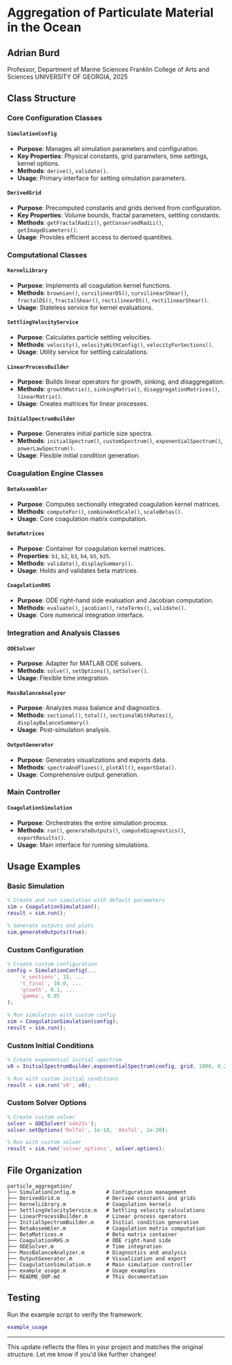 # Aggregation of Particulate Material in the Ocean

## Adrian Burd

Professor, Department of Marine Sciences
Franklin College of Arts and Sciences
UNIVERSITY OF GEORGIA, 2025

## Class Structure

### Core Configuration Classes

#### `SimulationConfig`

* **Purpose**: Manages all simulation parameters and configuration.
* **Key Properties**: Physical constants, grid parameters, time settings, kernel options.
* **Methods**: `derive()`, `validate()`.
* **Usage**: Primary interface for setting simulation parameters.

#### `DerivedGrid`

* **Purpose**: Precomputed constants and grids derived from configuration.
* **Key Properties**: Volume bounds, fractal parameters, settling constants.
* **Methods**: `getFractalRadii()`, `getConservedRadii()`, `getImageDiameters()`.
* **Usage**: Provides efficient access to derived quantities.

### Computational Classes

#### `KernelLibrary`

* **Purpose**: Implements all coagulation kernel functions.
* **Methods**: `brownian()`, `curvilinearDS()`, `curvilinearShear()`, `fractalDS()`, `fractalShear()`, `rectilinearDS()`, `rectilinearShear()`.
* **Usage**: Stateless service for kernel evaluations.

#### `SettlingVelocityService`

* **Purpose**: Calculates particle settling velocities.
* **Methods**: `velocity()`, `velocityWithConfig()`, `velocityForSections()`.
* **Usage**: Utility service for settling calculations.

#### `LinearProcessBuilder`

* **Purpose**: Builds linear operators for growth, sinking, and disaggregation.
* **Methods**: `growthMatrix()`, `sinkingMatrix()`, `disaggregationMatrices()`, `linearMatrix()`.
* **Usage**: Creates matrices for linear processes.

#### `InitialSpectrumBuilder`

* **Purpose**: Generates initial particle size spectra.
* **Methods**: `initialSpectrum()`, `customSpectrum()`, `exponentialSpectrum()`, `powerLawSpectrum()`.
* **Usage**: Flexible initial condition generation.

### Coagulation Engine Classes

#### `BetaAssembler`

* **Purpose**: Computes sectionally integrated coagulation kernel matrices.
* **Methods**: `computeFor()`, `combineAndScale()`, `scaleBetas()`.
* **Usage**: Core coagulation matrix computation.

#### `BetaMatrices`

* **Purpose**: Container for coagulation kernel matrices.
* **Properties**: `b1`, `b2`, `b3`, `b4`, `b5`, `b25`.
* **Methods**: `validate()`, `displaySummary()`.
* **Usage**: Holds and validates beta matrices.

#### `CoagulationRHS`

* **Purpose**: ODE right-hand side evaluation and Jacobian computation.
* **Methods**: `evaluate()`, `jacobian()`, `rateTerms()`, `validate()`.
* **Usage**: Core numerical integration interface.

### Integration and Analysis Classes

#### `ODESolver`

* **Purpose**: Adapter for MATLAB ODE solvers.
* **Methods**: `solve()`, `setOptions()`, `setSolver()`.
* **Usage**: Flexible time integration.

#### `MassBalanceAnalyzer`

* **Purpose**: Analyzes mass balance and diagnostics.
* **Methods**: `sectional()`, `total()`, `sectionalWithRates()`, `displayBalanceSummary()`.
* **Usage**: Post-simulation analysis.

#### `OutputGenerator`

* **Purpose**: Generates visualizations and exports data.
* **Methods**: `spectraAndFluxes()`, `plotAll()`, `exportData()`.
* **Usage**: Comprehensive output generation.

### Main Controller

#### `CoagulationSimulation`

* **Purpose**: Orchestrates the entire simulation process.
* **Methods**: `run()`, `generateOutputs()`, `computeDiagnostics()`, `exportResults()`.
* **Usage**: Main interface for running simulations.

## Usage Examples

### Basic Simulation

```matlab
% Create and run simulation with default parameters
sim = CoagulationSimulation();
result = sim.run();

% Generate outputs and plots
sim.generateOutputs(true);
```

### Custom Configuration

```matlab
% Create custom configuration
config = SimulationConfig(...
    'n_sections', 15, ...
    't_final', 10.0, ...
    'growth', 0.1, ...
    'gamma', 0.05
);

% Run simulation with custom config
sim = CoagulationSimulation(config);
result = sim.run();
```

### Custom Initial Conditions

```matlab
% Create exponential initial spectrum
v0 = InitialSpectrumBuilder.exponentialSpectrum(config, grid, 1000, 0.2);

% Run with custom initial conditions
result = sim.run('v0', v0);
```

### Custom Solver Options

```matlab
% Create custom solver
solver = ODESolver('ode23s');
solver.setOptions('RelTol', 1e-10, 'AbsTol', 1e-20);

% Run with custom solver
result = sim.run('solver_options', solver.options);
```

## File Organization

```
particle_aggregation/
├── SimulationConfig.m          # Configuration management
├── DerivedGrid.m               # Derived constants and grids
├── KernelLibrary.m             # Coagulation kernels
├── SettlingVelocityService.m   # Settling velocity calculations
├── LinearProcessBuilder.m      # Linear process operators
├── InitialSpectrumBuilder.m    # Initial condition generation
├── BetaAssembler.m             # Coagulation matrix computation
├── BetaMatrices.m              # Beta matrix container
├── CoagulationRHS.m            # ODE right-hand side
├── ODESolver.m                 # Time integration
├── MassBalanceAnalyzer.m       # Diagnostics and analysis
├── OutputGenerator.m           # Visualization and export
├── CoagulationSimulation.m     # Main simulation controller
├── example_usage.m             # Usage examples
├── README_OOP.md               # This documentation
```


## Testing

Run the example script to verify the framework:

```matlab
example_usage
```

---

This update reflects the files in your project and matches the original structure. Let me know if you'd like further changes!
